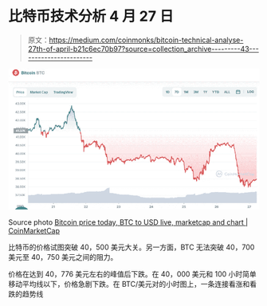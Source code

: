 # 比特币技术分析 4 月 27 日

> 原文：<https://medium.com/coinmonks/bitcoin-technical-analyse-27th-of-april-b21c6ec70b97?source=collection_archive---------43----------------------->

![](img/3eac97eae1c959faed70c984ceb13a4a.png)

Source photo [Bitcoin price today, BTC to USD live, marketcap and chart | CoinMarketCap](https://coinmarketcap.com/currencies/bitcoin/)

比特币的价格试图突破 40，500 美元大关。另一方面，BTC 无法突破 40，700 美元至 40，750 美元之间的阻力。

价格在达到 40，776 美元左右的峰值后下跌。在 40，000 美元和 100 小时简单移动平均线以下，价格急剧下跌。在 BTC/美元对的小时图上，一条连接看涨和看跌的趋势线